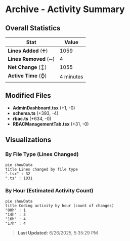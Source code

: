 # Archive - Activity Summary 

## Overall Statistics

| Stat                   | Value                                                             |
| ---------------------- | ----------------------------------------------------------------- |
| **Lines Added** (➕)   | 1059                                          |
| **Lines Removed** (➖) | 4                                        |
| **Net Change** (↕)    | 1055                |
| **Active Time** (⌚)   | 4 minutes |


## Modified Files
- **AdminDashboard.tsx** (+1, -0)
- **schema.ts** (+393, -4)
- **rbac.ts** (+634, -0)
- **RBACManagementTab.tsx** (+31, -0)

## Visualizations

### By File Type (Lines Changed)

```mermaid
pie showData
title Lines changed by file type
".tsx" : 32
".ts" : 1031
```

### By Hour (Estimated Activity Count)

```mermaid
pie showData
title Coding activity by hour (count of changes)
"00h" : 1
"14h" : 3
"16h" : 4
"17h" : 4
```


> **Last Updated:** 6/26/2025, 5:35:29 PM